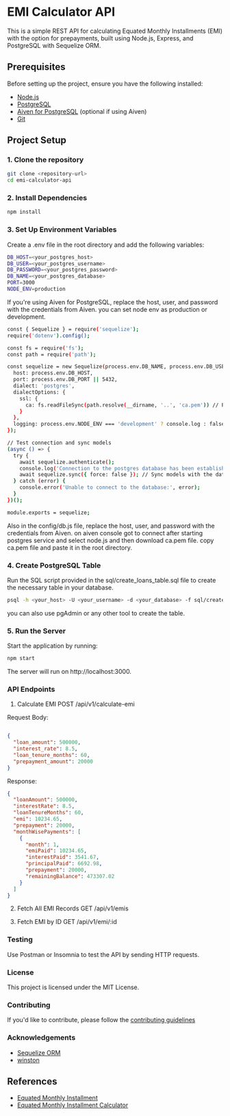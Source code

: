 # EMI Calculator API

This is a simple REST API for calculating Equated Monthly Installments (EMI) with the option for prepayments, built using Node.js, Express, and PostgreSQL with Sequelize ORM.

## Prerequisites

Before setting up the project, ensure you have the following installed:

- [Node.js](https://nodejs.org/en/)
- [PostgreSQL](https://www.postgresql.org/)
- [Aiven for PostgreSQL](https://aiven.io/) (optional if using Aiven)
- [Git](https://git-scm.com/)

## Project Setup

### 1. Clone the repository

```bash
git clone <repository-url>
cd emi-calculator-api
```

### 2. Install Dependencies

```bash
npm install
```

### 3. Set Up Environment Variables

Create a .env file in the root directory and add the following variables:

```bash
DB_HOST=<your_postgres_host>
DB_USER=<your_postgres_username>
DB_PASSWORD=<your_postgres_password>
DB_NAME=<your_postgres_database>
PORT=3000
NODE_ENV=production
```

If you're using Aiven for PostgreSQL, replace the host, user, and password with the credentials from Aiven.
you can set node env as production or development.

```bash
const { Sequelize } = require('sequelize');
require('dotenv').config();

const fs = require('fs');
const path = require('path');

const sequelize = new Sequelize(process.env.DB_NAME, process.env.DB_USER, process.env.DB_PASSWORD, {
  host: process.env.DB_HOST,
  port: process.env.DB_PORT || 5432,
  dialect: 'postgres',
  dialectOptions: {
    ssl: {
      ca: fs.readFileSync(path.resolve(__dirname, '..', 'ca.pem')) // Path to your CA certificate
    }
  },
  logging: process.env.NODE_ENV === 'development' ? console.log : false, // Disable Sequelize logs in production
});

// Test connection and sync models
(async () => {
  try {
    await sequelize.authenticate();
    console.log('Connection to the postgres database has been established successfully.');
    await sequelize.sync({ force: false }); // Sync models with the database
  } catch (error) {
    console.error('Unable to connect to the database:', error);
  }
})();

module.exports = sequelize;
```

Also in the config/db.js file, replace the host, user, and password with the credentials from Aiven.
on aiven console got to connect after starting postgres service and select node.js and then download ca.pem file.
copy ca.pem file and paste it in the root directory.

### 4. Create PostgreSQL Table
Run the SQL script provided in the sql/create_loans_table.sql file to create the necessary table in your database.

```bash
psql -h <your_host> -U <your_username> -d <your_database> -f sql/create_loans_table.sql
```
you can also use pgAdmin or any other tool to create the table.

### 5. Run the Server
Start the application by running:

```bash
npm start
```

The server will run on http://localhost:3000.

### API Endpoints

1. Calculate EMI
POST /api/v1/calculate-emi

Request Body:

```json

{
  "loan_amount": 500000,
  "interest_rate": 8.5,
  "loan_tenure_months": 60,
  "prepayment_amount": 20000
}
```

Response:

```json
{
  "loanAmount": 500000,
  "interestRate": 8.5,
  "loanTenureMonths": 60,
  "emi": 10234.65,
  "prepayment": 20000,
  "monthWisePayments": [
    {
      "month": 1,
      "emiPaid": 10234.65,
      "interestPaid": 3541.67,
      "principalPaid": 6692.98,
      "prepayment": 20000,
      "remainingBalance": 473307.02
    }
  ]
}
```
2. Fetch All EMI Records
GET /api/v1/emis

3. Fetch EMI by ID
GET /api/v1/emi/:id

### Testing
Use Postman or Insomnia to test the API by sending HTTP requests.

### License
This project is licensed under the MIT License.

### Contributing

If you'd like to contribute, please follow the [contributing guidelines](CONTRIBUTING.md)

### Acknowledgements

- [Sequelize ORM](https://sequelize.org/)
- [winston](https://github.com/winstonjs/winston)

## References

- [Equated Monthly Installment](https://en.wikipedia.org/wiki/Equated_monthly_installment)
- [Equated Monthly Installment Calculator](https://www.calculator.net/equated-monthly-installment-calculator.html)
